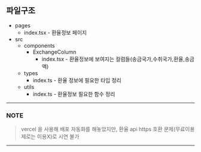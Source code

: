 ## 파일구조

- pages
  - index.tsx - 환율정보 페이지
- src
  - components
    - ExchangeColumn
      - index.tsx - 환율정보에 보여지는 컬럼들(송금국가,수취국가,환율,송금액)
  - types
    - index.ts - 환율 정보에 필요한 타입 정리
  - utils
    - index.ts - 환율정보 필요한 함수 정리

---

### NOTE

> vercel 을 사용해 배포 자동화를 해놓았지만, 환율 api https 호환 문제(무료이용제로는 이용X)로 시연 불가

---
